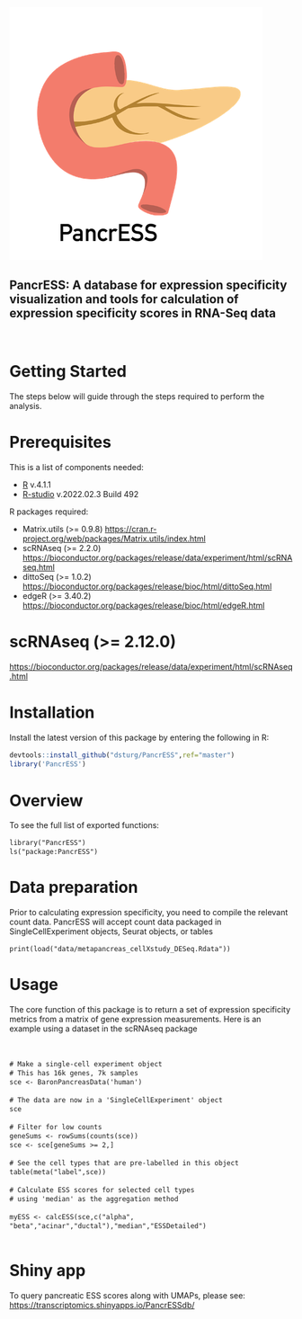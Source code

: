 
![PancrESS](img/PancrESS_logo.png?raw=true "PancrESS")
## PancrESS: A database for expression specificity visualization and tools for calculation of expression specificity scores in RNA-Seq data
<br>


<!-- GETTING STARTED -->
# Getting Started

The steps below will guide through the steps required to perform the analysis.

# Prerequisites

This is a list of components needed:
* [R](https://www.r-project.org/) v.4.1.1
* [R-studio](https://www.rstudio.com/) v.2022.02.3 Build 492

R packages required:
* Matrix.utils (>= 0.9.8)
https://cran.r-project.org/web/packages/Matrix.utils/index.html
* scRNAseq (>= 2.2.0)
https://bioconductor.org/packages/release/data/experiment/html/scRNAseq.html
* dittoSeq (>= 1.0.2)
https://bioconductor.org/packages/release/bioc/html/dittoSeq.html
* edgeR (>= 3.40.2)
https://bioconductor.org/packages/release/bioc/html/edgeR.html
# scRNAseq (>= 2.12.0)
https://bioconductor.org/packages/release/data/experiment/html/scRNAseq.html

# Installation

Install the latest version of this package by entering the following in R:

```r
devtools::install_github("dsturg/PancrESS",ref="master")
library('PancrESS')
```

# Overview

To see the full list of exported functions:

```{r}
library("PancrESS")
ls("package:PancrESS")
```

# Data preparation

Prior to calculating expression specificity, you need to compile the relevant count data. PancrESS will accept count data packaged in SingleCellExperiment objects, Seurat objects, or tables

```{r}
print(load("data/metapancreas_cellXstudy_DESeq.Rdata"))
```

# Usage

The core function of this package is to return a set of expression specificity metrics from a matrix of gene expression measurements.
Here is an example using a dataset in the scRNAseq package

```{r}


# Make a single-cell experiment object
# This has 16k genes, 7k samples
sce <- BaronPancreasData('human')

# The data are now in a 'SingleCellExperiment' object
sce

# Filter for low counts
geneSums <- rowSums(counts(sce))
sce <- sce[geneSums >= 2,]

# See the cell types that are pre-labelled in this object
table(meta("label",sce))

# Calculate ESS scores for selected cell types
# using 'median' as the aggregation method

myESS <- calcESS(sce,c("alpha", "beta","acinar","ductal"),"median","ESSDetailed")


```


# Shiny app

To query pancreatic ESS scores along with UMAPs, please see:
https://transcriptomics.shinyapps.io/PancrESSdb/

